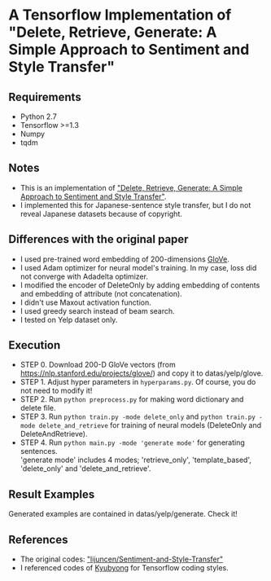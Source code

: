 # A Tensorflow Implementation of "Delete, Retrieve, Generate: A Simple Approach to Sentiment and Style Transfer"
## Requirements
- Python 2.7
- Tensorflow >=1.3
- Numpy
- tqdm
## Notes
- This is an implementation of ["Delete, Retrieve, Generate: A Simple Approach to Sentiment and Style Transfer"](https://arxiv.org/abs/1804.06437 "").
- I implemented this for Japanese-sentence style transfer, but I do not reveal Japanese datasets because of copyright.
## Differences with the original paper
- I used pre-trained word embedding of 200-dimensions [GloVe](https://nlp.stanford.edu/projects/glove/ "glove").
- I used Adam optimizer for neural model's training. In my case, loss did not converge with Adadelta optimizer.
- I modified the encoder of DeleteOnly by adding embedding of contents and embedding of attribute (not concatenation).
- I didn't use Maxout activation function.
- I used greedy search instead of beam search.
- I tested on Yelp dataset only.
## Execution
- STEP 0. Download 200-D GloVe vectors (from https://nlp.stanford.edu/projects/glove/) and copy it to datas/yelp/glove.
- STEP 1. Adjust hyper parameters in `hyperparams.py`. Of course, you do not need to modify it!
- STEP 2. Run `python preprocess.py` for making word dictionary and delete file.
- STEP 3. Run `python train.py -mode delete_only` and `python train.py -mode delete_and_retrieve`  for training of neural models (DeleteOnly and DeleteAndRetrieve).
- STEP 4. Run `python main.py -mode 'generate mode'` for generating sentences.  
'generate mode' includes 4 modes; 'retrieve_only', 'template_based', 'delete_only' and 'delete_and_retrieve'. 
## Result Examples
Generated examples are contained in datas/yelp/generate. Check it!
## References
- The original codes: ["lijuncen/Sentiment-and-Style-Transfer"](https://github.com/lijuncen/Sentiment-and-Style-Transfer "")
- I referenced codes of [Kyubyong](https://github.com/Kyubyong "") for Tensorflow coding styles.
